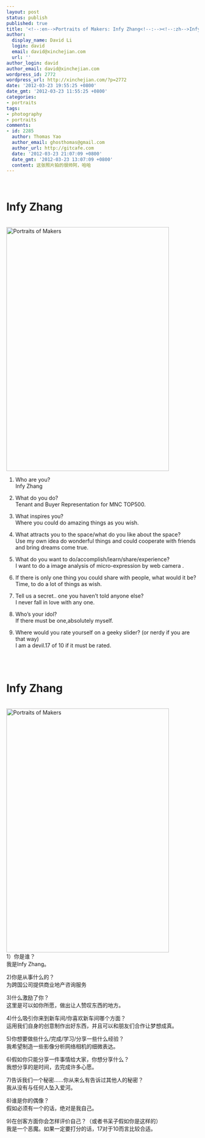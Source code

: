```yaml
---
layout: post
status: publish
published: true
title: '<!--:en-->Portraits of Makers: Infy Zhang<!--:--><!--:zh-->Infy Zhang的创客肖像<!--:-->'
author:
  display_name: David Li
  login: david
  email: david@xinchejian.com
  url: ''
author_login: david
author_email: david@xinchejian.com
wordpress_id: 2772
wordpress_url: http://xinchejian.com/?p=2772
date: '2012-03-23 19:55:25 +0800'
date_gmt: '2012-03-23 11:55:25 +0800'
categories:
- portraits
tags:
- photography
- portraits
comments:
- id: 2285
  author: Thomas Yao
  author_email: ghosthomas@gmail.com
  author_url: http://gitcafe.com
  date: '2012-03-23 21:07:09 +0800'
  date_gmt: '2012-03-23 13:07:09 +0800'
  content: 这张照片拍的很帅阿，哈哈
---
```

<p><!--:en--><br />
<h1>Infy Zhang</h1><br />
<a title="Portraits of Makers by xinchejian, on Flickr" href="http://www.flickr.com/photos/76398697@N08/6854408474/"><img src="http://farm8.staticflickr.com/7186/6854408474_c3258bc69a_z.jpg" alt="Portraits of Makers" width="426" height="640" /></a></p>
<ol>
<li>Who are you?<br />
Infy Zhang</li></p>
<li>What do you do?<br />
Tenant and Buyer Representation for MNC TOP500.</li></p>
<li>What inspires you?<br />
Where you could do amazing things as you wish.</li></p>
<li>What attracts you to the space/what do you like about the space?<br />
Use my own idea do wonderful things and could cooperate with friends and bring dreams come true.</li></p>
<li>What do you want to do/accomplish/learn/share/experience?<br />
I want to do a image analysis of micro-expression by web camera .</li></p>
<li>If there is only one thing you could share with people, what would it be?<br />
Time, to do a lot of things as wish.</li></p>
<li>Tell us a secret.. one you haven&rsquo;t told anyone else?<br />
I never fall in love with any one.</li></p>
<li>Who&rsquo;s your idol?<br />
If there must be one,absolutely myself.</li></p>
<li>Where would you rate yourself on a geeky slider? (or nerdy if you are that way)<br />
I am a devil.17 of 10 if it must be rated.</li><br />
</ol><!--:--><!--:zh--><br />
<h1>Infy Zhang</h1><br />
<a title="Portraits of Makers by xinchejian, on Flickr" href="http://www.flickr.com/photos/76398697@N08/6854408474/"><img src="http://farm8.staticflickr.com/7186/6854408474_c3258bc69a_z.jpg" alt="Portraits of Makers" width="426" height="640" /></a><br />
1）你是谁？<br />
我是Infy Zhang。</p>
<p>2)你是从事什么的？<br />
为跨国公司提供商业地产咨询服务</p>
<p>3)什么激励了你？<br />
这里是可以如你所愿，做出让人赞叹东西的地方。</p>
<p>4)什么吸引你来到新车间/你喜欢新车间哪个方面？<br />
运用我们自身的创意制作出好东西，并且可以和朋友们合作让梦想成真。</p>
<p>5)你想要做些什么/完成/学习/分享一些什么经验？<br />
我希望制造一些影像分析网络相机的细微表达。</p>
<p>6)假如你只能分享一件事情给大家，你想分享什么？<br />
我想分享的是时间，去完成许多心愿。</p>
<p>7)告诉我们一个秘密&hellip;&hellip;你从来么有告诉过其他人的秘密？<br />
我从没有与任何人坠入爱河。</p>
<p>8)谁是你的偶像？<br />
假如必须有一个的话，绝对是我自己。</p>
<p>9)在创客方面你会怎样评价自己？（或者书呆子假如你是这样的）<br />
我是一个恶魔。如果一定要打分的话，17对于10而言比较合适。<!--:--></p>
